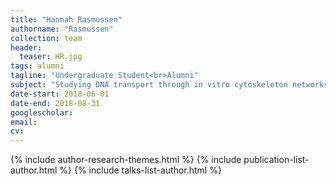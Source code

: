 ```yaml
---
title: "Hannah Rasmussen"
authorname: "Rasmussen"
collection: team
header:
  teaser: HR.jpg
tags: alumni
tagline: "Undergraduate Student<br>Alumni"
subject: "Studying DNA transport through in vitro cytoskeleton networks"
date-start: 2018-06-01
date-end: 2018-08-31
googlescholar: 
email: 
cv: 
---
```


<p align= "justify">

{% include author-research-themes.html %}
{% include publication-list-author.html %}
{% include talks-list-author.html %}
